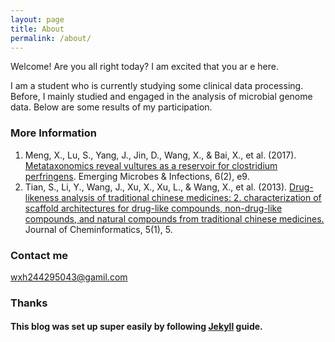 ```yaml
---
layout: page
title: About
permalink: /about/
---
```


Welcome! Are you all right today? I am excited that you ar e here.

I am a student who is currently studying some clinical data processing. Before, I mainly studied and engaged in the analysis of microbial genome data. Below are some results of my participation.

### More Information

1.	Meng, X., Lu, S., Yang, J., Jin, D., Wang, X., &amp; Bai, X., et al. (2017). [Metataxonomics reveal vultures as a reservoir for clostridium perfringens](https://pubmed.ncbi.nlm.nih.gov/28223683/). Emerging Microbes &amp; Infections, 6(2), e9. 
2. Tian, S., Li, Y., Wang, J., Xu, X., Xu, L., &amp; Wang, X., et al. (2013). [Drug-likeness analysis of traditional chinese medicines: 2. characterization of scaffold architectures for drug-like compounds, non-drug-like compounds, and natural compounds from traditional chinese medicines.](https://pubmed.ncbi.nlm.nih.gov/23336706/) Journal of Cheminformatics, 5(1), 5.


### Contact me

[wxh244295043@gamil.com](mailto:wxh244295043@gamil.com)

### Thanks 

#### This blog was set up super easily by following [Jekyll](https://github.com/jekyll/jekyll) guide.

